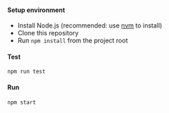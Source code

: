 #### Setup environment

* Install Node.js (recommended: use [nvm](https://github.com/creationix/nvm) to install)
* Clone this repository
* Run `npm install` from the project root

#### Test

```shell
npm run test
```

#### Run

```shell
npm start
```
